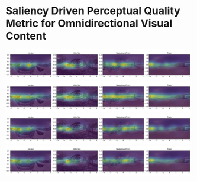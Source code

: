 # Saliency Driven Perceptual Quality Metric for Omnidirectional Visual Content



![expl_heatmaps](docs/images/fig_saliency2019expl_heatmaps_jvet.png)               
![eval_heatmaps](docs/images/fig_saliency2019eval_heatmaps.png)                
![heatmaps_refs](docs/images/fig_saliency2019eval_heatmaps_refs.png)                
![heatmaps_lowQ](docs/images/fig_saliency2019eval_heatmaps_lowQ.png)

